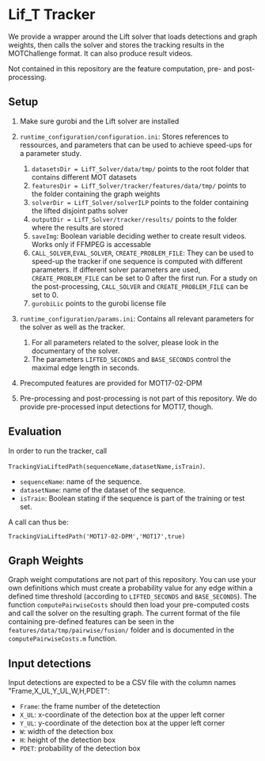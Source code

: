 # Lif_T Tracker 

We provide a wrapper around the Lift solver that loads detections and graph weights, then calls the solver and stores the tracking results in the MOTChallenge format. It can also produce result videos. 

Not contained in this repository are the feature computation, pre- and post-processing.


## Setup

1. Make sure gurobi and the Lift solver are installed 


2. `runtime_configuration/configuration.ini`: Stores references to ressources, and parameters that can be used to achieve speed-ups for a parameter study.
	1. `datasetsDir = LifT_Solver/data/tmp/` points to the root folder that contains different MOT datasets
	2. `featuresDir = LifT_Solver/tracker/features/data/tmp/` points to the folder containing the graph weights
	3. `solverDir = LifT_Solver/solverILP` points to the folder containing the lifted disjoint paths solver
	4. `outputDir = LifT_Solver/tracker/results/` points to the folder where the results are stored
	5. `saveImg`: Boolean variable deciding wether to create result videos. Works only if FFMPEG is accessable
	6. `CALL_SOLVER`,`EVAL_SOLVER`, `CREATE_PROBLEM_FILE`: They can be used to speed-up the tracker if one sequence is computed with different parameters. If different solver parameters are used, `CREATE_PROBLEM_FILE` can be set to 0 after the first run. For a study on the post-processing, `CALL_SOLVER` and `CREATE_PROBLEM_FILE` can be set to 0. 
	7. `gurobiLic` points to the gurobi license file 

3. `runtime_configuration/params.ini`: Contains all relevant parameters for the solver as well as the tracker.
	1. For all parameters related to the solver, please look in the documentary of the solver.
	2. The parameters `LIFTED_SECONDS` and `BASE_SECONDS` control the maximal edge length in seconds.

4. Precomputed features are provided for MOT17-02-DPM

5. Pre-processing and post-processing is not part of this repository. We do provide pre-processed input detections for MOT17, though. 


## Evaluation

In order to run the tracker, call

`TrackingViaLiftedPath(sequenceName,datasetName,isTrain)`.

* `sequenceName`: name of the sequence.
* `datasetName`: name of the dataset of the sequence.
* `isTrain`: Boolean stating if the sequence is part of the training or test set.

A call can thus be:

`TrackingViaLiftedPath('MOT17-02-DPM','MOT17',true)`

## Graph Weights

Graph weight computations are not part of this repository. You can use your own definitions which must create a probability value for any edge within a defined time threshold (according to `LIFTED_SECONDS` and `BASE_SECONDS`). The function `computePairwiseCosts` should then load your pre-computed costs and call the solver on the resulting graph. The current format of the file containing pre-defined features can be seen in the `features/data/tmp/pairwise/fusion/` folder and is documented in the `computePairwiseCosts.m` function. 

## Input detections

Input detections are expected to be a CSV file with the column names "Frame,X_UL,Y_UL,W,H,PDET":

* `Frame`: the frame number of the detetection
* `X_UL`: x-coordinate of the detection box at the upper left corner
* `Y_UL`: y-coordinate of the detection box at the upper left corner
* `W`: width of the detection box
* `H`: height of the detection box
* `PDET`: probability of the detection box

